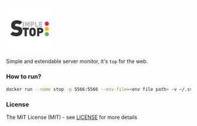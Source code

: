 ![](stop.png)

Simple and extendable server monitor, it's `top` for the web.


### How to run?

```bash
docker run --name stop -p 5566:5566 --env-file=<env file path> -v ~/.ssh:/root/.ssh -d --rm <image>
```


### License

The MIT License (MIT) - see [LICENSE](LICENSE) for more details